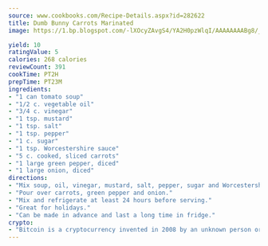 ```yaml
---
source: www.cookbooks.com/Recipe-Details.aspx?id=282622
title: Dumb Bunny Carrots Marinated
image: https://1.bp.blogspot.com/-lXOcyZAvgS4/YA2H0pzWlqI/AAAAAAAABg8/_HX4JI-WmFM0Tz684w_qYjP9vBzksmFNgCLcBGAsYHQ/s219/20.png

yield: 10
ratingValue: 5
calories: 268 calories
reviewCount: 391
cookTime: PT2H
prepTime: PT23M
ingredients:
- "1 can tomato soup"
- "1/2 c. vegetable oil"
- "3/4 c. vinegar"
- "1 tsp. mustard"
- "1 tsp. salt"
- "1 tsp. pepper"
- "1 c. sugar"
- "1 tsp. Worcestershire sauce"
- "5 c. cooked, sliced carrots"
- "1 large green pepper, diced"
- "1 large onion, diced"
directions:
- "Mix soup, oil, vinegar, mustard, salt, pepper, sugar and Worcestershire sauce in pan and bring to a boil."
- "Pour over carrots, green pepper and onion."
- "Mix and refrigerate at least 24 hours before serving."
- "Great for holidays."
- "Can be made in advance and last a long time in fridge."
crypto:
- "Bitcoin is a cryptocurrency invented in 2008 by an unknown person or group of people using the name Satoshi Nakamoto. The currency began use in 2009 when its implementation was released as open-source software. Bitcoin is a decentralized digital currency, without a central bank or single administrator that can be sent from user to user on the peer-to-peer bitcoin network without the need for intermediaries. Transactions are verified by network nodes through cryptography and recorded in a public distributed ledger called a blockchain. Bitcoins are created as a reward for a process known as mining. They can be exchanged for other currencies, products, and services. Research produced by the University of Cambridge estimated that in 2017, there were 2.9 to 5.8 million unique users using a cryptocurrency wallet, most of them using bitcoin."
---
```

